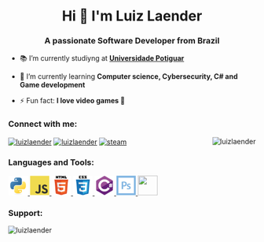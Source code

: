 <h1 align="center">Hi 👋 I'm Luiz Laender</h1>
<h3 align="center">A passionate Software Developer from Brazil</h3>


- 📚 I’m currently studiyng at <a href="https://www.unp.br/" target="blank">**Universidade Potiguar**</a>

- 🌱 I’m currently learning **Computer science, Cybersecurity, C# and Game development**

- ⚡ Fun fact: **I love video games 💖**

<h3 align="left">Connect with me:</h3>
<img align="right" src="https://github-readme-stats.vercel.app/api/top-langs?username=luizlaender&show_icons=true&locale=en&layout=compact" alt="luizlaender" />
<p align="left">
<a href="https://linkedin.com/in/luizlaender" target="_blank"><img align="center" src="https://raw.githubusercontent.com/rahuldkjain/github-profile-readme-generator/master/src/images/icons/Social/linked-in-alt.svg" alt="luizlaender" height="40" width="50" /></a>
<a href="https://www.fiverr.com/luizlaender" target="_blank"><img align="center" src="https://seeklogo.com/images/F/fiverr-logo-2A4DB517AE-seeklogo.com.png" alt="luizlaender" height="50" width="50" /></a>
<a href="https://steamcommunity.com/id/ManaPotion108/" target="_blank"><img align="center" src="https://logosmarcas.net/wp-content/uploads/2020/11/Steam-Logo.png" alt="steam" height="40" width="50" /></a>
</p>

<h3 align="left">Languages and Tools:</h3>
<p align="left"> 
  
<a href="https://www.python.org" target="_blank" rel="noreferrer"> <img src="https://raw.githubusercontent.com/devicons/devicon/master/icons/python/python-original.svg" alt="python" width="40" height="40"/> </a>
<a href="https://developer.mozilla.org/en-US/docs/Web/JavaScript" target="_blank" rel="noreferrer"> <img src="https://raw.githubusercontent.com/devicons/devicon/master/icons/javascript/javascript-original.svg" alt="javascript" width="40" height="40"/> </a>
<a href="https://www.w3.org/html/" target="_blank" rel="noreferrer"> <img src="https://raw.githubusercontent.com/devicons/devicon/master/icons/html5/html5-original-wordmark.svg" alt="html5" width="40" height="40"/> </a>
<a href="https://www.w3schools.com/css/" target="_blank" rel="noreferrer"> <img src="https://raw.githubusercontent.com/devicons/devicon/master/icons/css3/css3-original-wordmark.svg" alt="css3" width="40" height="40"/> </a>
<a href="https://www.w3schools.com/cs/" target="_blank" rel="noreferrer"> <img src="https://raw.githubusercontent.com/devicons/devicon/master/icons/csharp/csharp-original.svg" alt="csharp" width="40" height="40"/> </a>
<a href="https://www.photoshop.com/en" target="_blank" rel="noreferrer"> <img src="https://raw.githubusercontent.com/devicons/devicon/master/icons/photoshop/photoshop-line.svg" alt="photoshop" width="40" height="40"/> </a>
<a href="https://www.microsoft.com/en-us/windows?r=1" target="blank" rel="noreferrer"> <img src="https://upload.wikimedia.org/wikipedia/commons/thumb/5/5f/Windows_logo_-_2012.svg/1024px-Windows_logo_-_2012.svg.png" width="40" height="40"/> </a>

</p>

<h3 align="left">Support:</h3>
<p><a href="https://www.buymeacoffee.com/luizlaender"> <img align="left" src="https://cdn.buymeacoffee.com/buttons/v2/default-yellow.png" height="50" width="210" alt="luizlaender" /></a></p>
